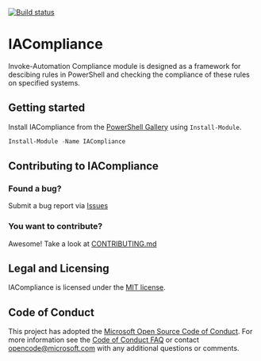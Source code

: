 [![Build status](https://ci.appveyor.com/api/projects/status/dp9nhmtfcrvey2ht/branch/master?svg=true)](https://ci.appveyor.com/project/TomasDeceuninck/iacompliance/branch/master)

# IACompliance

Invoke-Automation Compliance module is designed as a framework for descibing rules in PowerShell and checking the compliance of these rules on specified systems.

## Getting started

Install IACompliance from the [PowerShell Gallery](https://www.powershellgallery.com/) using `Install-Module`.

```powershell
Install-Module -Name IACompliance
```

## Contributing to IACompliance

### Found a bug?

Submit a bug report via [Issues](https://github.com/Invoke-Automation/IACompliance/issues)

### You want to contribute?

Awesome! Take a look at [CONTRIBUTING.md](CONTRIBUTING.md)

## Legal and Licensing

IACompliance is licensed under the [MIT license](LICENSE.txt).

## Code of Conduct

This project has adopted the [Microsoft Open Source Code of Conduct](https://opensource.microsoft.com/codeofconduct/). For more information see the [Code of Conduct FAQ](https://opensource.microsoft.com/codeofconduct/faq/) or contact [opencode@microsoft.com](mailto:opencode@microsoft.com) with any additional questions or comments.